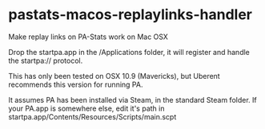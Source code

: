 pastats-macos-replaylinks-handler
=================================

Make replay links on PA-Stats work on Mac OSX

Drop the startpa.app in the /Applications folder, it will register and handle the startpa:// protocol.

This has only been tested on OSX 10.9 (Mavericks), but Uberent recommends this version for running PA.

It assumes PA has been installed via Steam, in the standard Steam folder.
If your PA.app is somewhere else, edit it's path in startpa.app/Contents/Resources/Scripts/main.scpt
